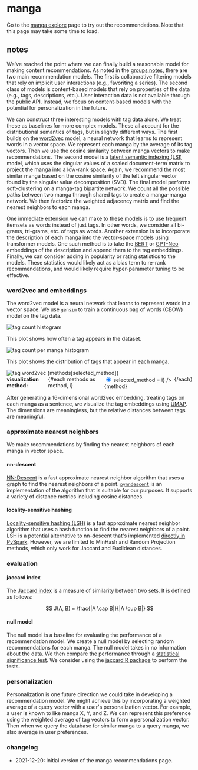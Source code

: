 <script>
    let selected_method = 2;
    const methods = ["tsne", "pca", "umap"];
</script>

# manga

Go to the [manga explore](/manga/explore) page to try out the recommendations.
Note that this page may take some time to load.

## notes

We've reached the point where we can finally build a reasonable model for making content recommendations.
As noted in the [groups notes](/groups), there are two main recommendation models.
The first is collaborative filtering models that rely on implicit user interactions (e.g., favoriting a series).
The second class of models is content-based models that rely on properties of the data (e.g., tags, descriptions, etc.).
User interaction data is not available through the public API.
Instead, we focus on content-based models with the potential for personalization in the future.

We can construct three interesting models with tag data alone.
We treat these as baselines for more complex models.
These all account for the distributional semantics of tags, but in slightly different ways.
The first builds on the [word2vec](https://en.wikipedia.org/wiki/Word2vec) model, a neural network that learns to represent words in a vector space.
We represent each manga by the average of its tag vectors.
Then we use the cosine similarity between manga vectors to make recommendations.
The second model is a [latent semantic indexing (LSI)](https://en.wikipedia.org/wiki/Latent_semantic_analysis) model, which uses the singular values of a scaled document-term matrix to project the manga into a low-rank space.
Again, we recommend the most similar manga based on the cosine similarity of the left singular vector found by the singular value decomposition (SVD).
The final model performs soft-clustering on a manga-tag bipartite network.
We count all the possible paths between two manga through shared tags to create a manga-manga network.
We then factorize the weighted adjacency matrix and find the nearest neighbors to each manga.

One immediate extension we can make to these models is to use frequent itemsets as words instead of just tags.
In other words, we consider all bi-grams, tri-grams, etc. of tags as words.
Another extension is to incorporate the description of each manga into the vector-space models using transformer models.
One such method is to take the [BERT](https://huggingface.co/docs/transformers/model_doc/bert) or [GPT-Neo](https://huggingface.co/EleutherAI/gpt-neo-1.3B) embeddings of the description and append them to the tag embeddings.
Finally, we can consider adding in popularity or rating statistics to the models.
These statistics would likely act as a bias term to re-rank recommendations, and would likely require hyper-parameter tuning to be effective.

### word2vec and embeddings

The word2vec model is a neural network that learns to represent words in a vector space.
We use `gensim` to train a continuous bag of words (CBOW) model on the tag data.

<img alt="tag count histogram" src="/manga-info/20221221-tag-count-histogram.png">

This plot shows how often a tag appears in the dataset.

<img alt="tag count per manga histogram" src="/manga-info/20221221-tag-count-per-manga-histogram.png">

This plot shows the distribution of tags that appear in each manga.

<img alt="tag word2vec {methods[selected_method]}" src="/manga-info/20221221-tag-word2vec-{methods[selected_method]}.png">

<div class="selection">
<b>visualization method: </b>
<!-- a radio selector between t-sne, PCA, and umap -->
{#each methods as method, i}
  <label>
    <input
        type="radio"
        checked={i === selected_method}
        on:change={() => selected_method = i} />
    {method}
  </label>
{/each}
</div>

After generating a 16-dimensional word2vec embedding, treating tags on each manga as a sentence, we visualize the tag embeddings using [UMAP](https://umap-learn.readthedocs.io/en/latest/).
The dimensions are meaningless, but the relative distances between tags are meaningful.

### approximate nearest neighbors

We make recommendations by finding the nearest neighbors of each manga in vector space.

#### nn-descent

[NN-Descent](https://www.cs.princeton.edu/cass/papers/www11.pdf) is a fast approximate nearest neighbor algorithm that uses a graph to find the nearest neighbors of a point.
[`pynndescent`](https://pynndescent.readthedocs.io/en/latest/) is an implementation of the algorithm that is suitable for our purposes.
It supports a variety of distance metrics including cosine distances.

#### locality-sensitive hashing

[Locality-sensitive hashing (LSH)](https://en.wikipedia.org/wiki/Locality-sensitive_hashing) is a fast approximate nearest neighbor algorithm that uses a hash function to find the nearest neighbors of a point.
LSH is a potential alternative to nn-descent that's implemented [directly in PySpark](https://spark.apache.org/docs/latest/ml-features.html#locality-sensitive-hashing).
However, we are limited to MinHash and Random Projection methods, which only work for Jaccard and Euclidean distances.

### evaluation

#### jaccard index

The [Jaccard index](https://en.wikipedia.org/wiki/Jaccard_index) is a measure of similarity between two sets.
It is defined as follows:

$$
J(A, B) = \frac{|A \cap B|}{|A \cup B|}
$$

#### null model

The null model is a baseline for evaluating the performance of a recommendation model.
We create a null model by selecting random recommendations for each manga.
The null model takes in no information about the data.
We then compare the performance through a [statistical significance test](https://bmcbioinformatics.biomedcentral.com/articles/10.1186/s12859-019-3118-5).
We consider using the [jaccard R package](https://github.com/ncchung/jaccard) to perform the tests.

### personalization

Personalization is one future direction we could take in developing a recommendation model.
We might achieve this by incorporating a weighted average of a query vector with a user's personalization vector.
For example, a user is known to like manga X, Y, and Z.
We can represent this preference using the weighted average of tag vectors to form a personalization vector.
Then when we query the database for similar manga to a query manga, we also average in user preferences.

### changelog

- 2021-12-20: Initial version of the manga recommendations page.

<style>
img {
  display: block;
  margin-left: auto;
  margin-right: auto;
  max-width: 100%;
}
.selection {
  display: flex;
  flex-direction: row;
  justify-content: center;
}
</style>
